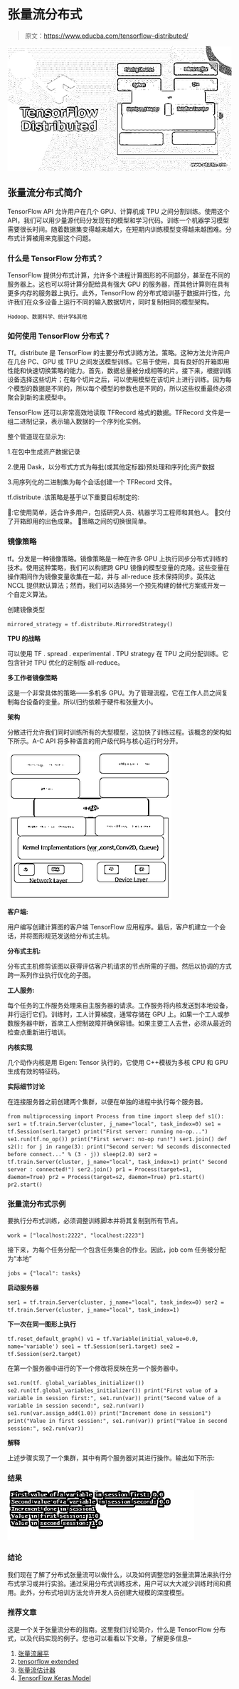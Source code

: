 # 张量流分布式

> 原文：<https://www.educba.com/tensorflow-distributed/>

![TensorFlow Distributed](img/b90f2e231e795adbab3c484e004d9f84.png)



## 张量流分布式简介

TensorFlow API 允许用户在几个 GPU、计算机或 TPU 之间分割训练。使用这个 API，我们可以用少量源代码分发现有的模型和学习代码。训练一个机器学习模型需要很长时间。随着数据集变得越来越大，在短期内训练模型变得越来越困难。分布式计算被用来克服这个问题。

### 什么是 TensorFlow 分布式？

TensorFlow 提供分布式计算，允许多个进程计算图形的不同部分，甚至在不同的服务器上。这也可以将计算分配给具有强大 GPU 的服务器，而其他计算则在具有更多内存的服务器上执行。此外，TensorFlow 的分布式培训基于数据并行性，允许我们在众多设备上运行不同的输入数据切片，同时复制相同的模型架构。

<small>Hadoop、数据科学、统计学&其他</small>

### 如何使用 TensorFlow 分布式？

Tf。distribute 是 TensorFlow 的主要分布式训练方法。策略。这种方法允许用户在几台 PC、GPU 或 TPU 之间发送模型训练。它易于使用，具有良好的开箱即用性能和快速切换策略的能力。首先，数据总量被分成相等的片。接下来，根据训练设备选择这些切片；在每个切片之后，可以使用模型在该切片上进行训练。因为每个模型的数据是不同的，所以每个模型的参数也是不同的，所以这些权重最终必须聚合到新的主模型中。

TensorFlow 还可以非常高效地读取 TFRecord 格式的数据。TFRecord 文件是一组二进制记录，表示输入数据的一个序列化实例。

整个管道现在显示为:

1.在包中生成资产数据记录

2.使用 Dask，以分布式方式为每批(或其他定标器)预处理和序列化资产数据

3.用序列化的二进制集为每个会话创建一个 TFRecord 文件。

tf.distribute .该策略是基于以下重要目标制定的:

:它使用简单，适合许多用户，包括研究人员、机器学习工程师和其他人。
交付了开箱即用的出色成果。
策略之间的切换很简单。

### 镜像策略

tf。分发是一种镜像策略。镜像策略是一种在许多 GPU 上执行同步分布式训练的技术。使用这种策略，我们可以构建跨 GPU 镜像的模型变量的克隆。这些变量在操作期间作为镜像变量收集在一起，并与 all-reduce 技术保持同步。英伟达 NCCL 提供默认算法；然而，我们可以选择另一个预先构建的替代方案或开发一个自定义算法。

创建镜像类型

`mirrored_strategy = tf.distribute.MirroredStrategy()`

**TPU 的战略**

可以使用 TF . spread . experimental . TPU strategy 在 TPU 之间分配训练。它包含针对 TPU 优化的定制版 all-reduce。

**多工作者镜像策略**

这是一个非常具体的策略——多机多 GPU。为了管理流程，它在工作人员之间复制每台设备的变量。所以归约依赖于硬件和张量大小。

**架构**

分散进行允许我们同时训练所有的大型模型，这加快了训练过程。该概念的架构如下所示。A-C API 将多种语言的用户级代码与核心运行时分开。

![6](img/e6696cc27c3e3a982c01cedfcba1c03e.png)



**客户端:**

用户编写创建计算图的客户端 TensorFlow 应用程序。最后，客户机建立一个会话，并将图形规范发送给分布式主机。

**分布式主机:**

分布式主机修剪该图以获得评估客户机请求的节点所需的子图。然后以协调的方式跨一系列作业执行优化的子图。

**工人服务:**

每个任务的工作服务处理来自主服务器的请求。工作服务将内核发送到本地设备，并行运行它们。训练时，工人计算梯度，通常存储在 GPU 上。如果一个工人或参数服务器中断，首席工人控制故障并确保容错。如果主要工人去世，必须从最近的检查点重新进行培训。

**内核实现**

几个动作内核是用 Eigen: Tensor 执行的，它使用 C++模板为多核 CPU 和 GPU 生成有效的特征码。

**实际细节讨论**

在连接服务器之前创建两个集群，以便在单独的进程中执行每个服务器。

`from multiprocessing import Process
from time import sleep
def s1():
ser1 = tf.train.Server(cluster,
j_name="local",
task_index=0)
se1 = tf.Session(ser1.target)
print("First server: running no-op...")
se1.run(tf.no_op())
print("First server: no-op run!")
ser1.join()
def s2():
for j in range(3):
print("Second server: %d seconds disconnected before connect..."
% (3 - j))
sleep(2.0)
ser2 = tf.train.Server(cluster,
j_name="local",
task_index=1)
print(" Second server : connected!")
ser2.join()
pr1 = Process(target=s1, daemon=True)
pr2 = Process(target=s2, daemon=True)
pr1.start()
pr2.start()`

### 张量流分布式示例

要执行分布式训练，必须调整训练脚本并将其复制到所有节点。

`work = ["localhost:2222", "localhost:2223"]`

接下来，为每个任务分配一个包含任务集合的作业。因此，job com 任务被分配为“本地”

`jobs = {"local": tasks}`

**启动服务器**

`ser1 = tf.train.Server(cluster, j_name="local", task_index=0)
ser2 = tf.train.Server(cluster, j_name="local", task_index=1)`

**下一次在同一图形上执行**

`tf.reset_default_graph()
v1 = tf.Variable(initial_value=0.0, name='variable')
see1 = tf.Session(ser1.target)
see2 = tf.Session(ser2.target)`

在第一个服务器中进行的下一个修改将反映在另一个服务器中。

`se1.run(tf. global_variables_initializer())
se2.run(tf.global_variables_initializer())
print("First value of a variable in session first:", se1.run(var))
print("Second value of a variable in session second:", se2.run(var))
se1.run(var.assign_add(1.0))
print("Increment done in session1")
print("Value in first session:", se1.run(var))
print("Value in second session:", se2.run(var))`

**解释**

上述步骤实现了一个集群，其中有两个服务器对其进行操作。输出如下所示:

### **结果**

![7](img/c8374dd94ff45add59b7cf596aa3f661.png)



### 结论

我们现在了解了分布式张量流可以做什么，以及如何调整您的张量流算法来执行分布式学习或并行实验。通过采用分布式训练技术，用户可以大大减少训练时间和费用。此外，分布式培训方法允许开发人员创建大规模的深度模型。

### 推荐文章

这是一个关于张量流分布的指南。这里我们讨论简介，什么是 TensorFlow 分布式，以及代码实现的例子。您也可以看看以下文章，了解更多信息–

1.  [张量流展平](https://www.educba.com/tensorflow-flatten/)
2.  [tensorflow extended](https://www.educba.com/tensorflow-extended/)
3.  [张量流估计器](https://www.educba.com/tensorflow-estimator/)
4.  [TensorFlow Keras Model](https://www.educba.com/tensorflow-keras-model/)





